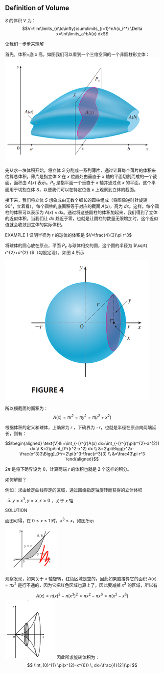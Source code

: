 ## Definition of Volume
$S$ 的体积 $V$ 为：
$$V=\lim\limits_{n\to\infty}\sum\limits_{i=1}^nA(x_i^*) \Delta x=\int\limits_a^bA(x) dx$$

让我们一步步来理解

首先，体积=底 x 高。如图我们可以看到一个三维空间的一个非圆柱形立体：
![](images/Pasted%20image%2020241014094945.png)

先从求一块体积开始，将立体 $S$ 分割成一系列薄片，通过计算每个薄片的体积来估算总体积。薄片是指立体 $S$ 在 $x$ 位置处由垂直于 $x$ 轴的平面切割而成的一个截面，面积由 $A(x)$ 表示。$P_{x}$ 是指平面一个垂直于 $x$ 轴并通过点 $x$ 的平面。这个平面用于切割立体 $S$，以便我们可以在特定位置 $x$ 上观察到立体的截面。

接下来，我们将立体 $S$ 想象成由无数个细长的圆柱组成（将图像逆时针旋转 90°，立着看），每个圆柱的底面积等于对应的截面 $A(x)$，高为 $dx$。这样，每个圆柱的体积可以表示为 $A(x)\times dx$。通过将这些圆柱的体积加起来，我们得到了立体的近似体积。当我们让 $dx$ 趋近于零，也就是让圆柱的数量无限增加时，这个近似值就会收敛到立体的实际体积。

EXAMPLE 1
证明半径为 $r$ 的球体的体积是 $V=\frac{4}{3}\pi r^3$

将球体的圆心放在原点，平面 $P_{x}$ 与球体相交的圆，这个圆的半径为 $\sqrt{ r^{2}+x^{2} }$（勾股定理），如图 4 所示

![](images/Pasted%20image%2020241014130229.png)

所以横截面的面积为：
$$
A(x)=\pi r^{2}=\pi y^{2}=\pi(r^{2}+x^{2})
$$

根据体积的定义和球体，上确界为 $r$ ，下确界为 $-r$，也就是半径在原点向两端延长，则有：

$$\begin{aligned}
\text{V}& =\int_{-r}^{r}A(x) dx=\int_{-r}^{r}\pi(r^{2}-x^{2}) dx \\
&=2\pi\int_0^r(r^2-x^2) dx \\
&=2\pi\Bigg[r^2x-\frac{x^3}3\Bigg]_0^r=2\pi(r^3-\frac{r^3}3) \\
&=\frac43\pi r^3
\end{aligned}$$

$2\pi$ 是将下确界设为 0，计算两端 $r$ 的体积也就是 2 个这样的积分。

如何解题？

例如：求由给定曲线界定的区域，通过围绕指定轴旋转而获得的立体体积

5. $y=x^{3},y=x,x\ge 0$ ，关于 $x$ 轴

SOLUTION

画图可得，在 $0\le x\le 1$ 时，$x^{3} \le x$，如图所示

![](images/Pasted%20image%2020241015124131.png)

观察发现，如果关于 $x$ 轴旋转，红色区域是空的，因此如果直接算它的面积 $A(x)=\pi x^{2}$ 是行不通的，因为它把红色区域也算上了，因此要减掉 $x^{3}$ 的区域，所以有

$$
A(x)=\pi (x)^{2}-\pi(x^{3})^{2}=\pi x^{2}-\pi x^{6}=\pi(x^{2}-x^{6})
$$
![](images/Pasted%20image%2020241015124417.png)
因此所求旋转体积为：
$$
\int_{0}^{1} \pi(x^{2}-x^{6}) \, dx=\frac{4}{21}\pi  
$$